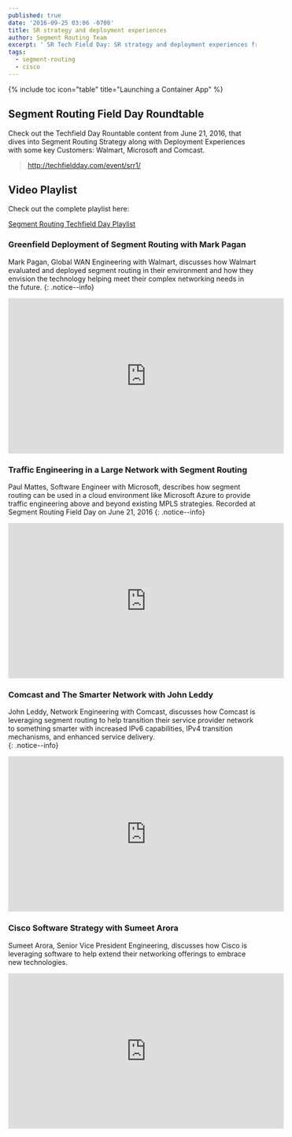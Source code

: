 ```yaml
---
published: true
date: '2016-09-25 03:06 -0700'
title: SR strategy and deployment experiences
author: Segment Routing Team
excerpt: ' SR Tech Field Day: SR strategy and deployment experiences from Walmart, Microsoft and Comcast'
tags:
  - segment-routing
  - cisco
---
```

   
{% include toc icon="table" title="Launching a Container App" %}  
       
       
## Segment Routing Field Day Roundtable

Check out the Techfield Day Rountable content from June 21, 2016, that dives into Segment Routing Strategy along with Deployment Experiences with some key Customers: Walmart, Microsoft and Comcast.

><http://techfieldday.com/event/srr1/>


## Video Playlist 


Check out the complete playlist here:  

>
[Segment Routing Techfield Day Playlist](https://www.youtube.com/playlist?list=PLinuRwpnsHacUlfUCrVstvpzURnK_M3iI)
  
  

### Greenfield Deployment of Segment Routing with Mark Pagan

Mark Pagan, Global WAN Engineering with Walmart, discusses how Walmart evaluated and deployed segment routing in their environment and how they envision the technology helping meet their complex networking needs in the future. 
{: .notice--info}

<iframe width="560" height="315" src="https://www.youtube.com/embed/hIb4xESVqyM" frameborder="0" allowfullscreen></iframe>

   
   
### Traffic Engineering in a Large Network with Segment Routing
 
Paul Mattes, Software Engineer with Microsoft, describes how segment routing can be used in a cloud environment like Microsoft Azure to provide traffic engineering above and beyond existing MPLS strategies. Recorded at Segment Routing Field Day on June 21, 2016
{: .notice--info}

<iframe width="560" height="315" src="https://www.youtube.com/embed/CDtoPGCZu3Y" frameborder="0" allowfullscreen></iframe>
  
  

### Comcast and The Smarter Network with John Leddy

John Leddy, Network Engineering with Comcast, discusses how Comcast is leveraging segment routing to help transition their service provider network to something smarter with increased IPv6 capabilities, IPv4 transition mechanisms, and enhanced service delivery.  
{: .notice--info}

<iframe width="560" height="315" src="https://www.youtube.com/embed/GQkVpfgjiJ0" frameborder="0" allowfullscreen></iframe>  
  
  

### Cisco Software Strategy with Sumeet Arora
  
Sumeet Arora, Senior Vice President Engineering, discusses how Cisco is leveraging software to help extend their networking offerings to embrace new technologies.

<iframe width="560" height="315" src="https://www.youtube.com/embed/s2qruWUSXDk" frameborder="0" allowfullscreen></iframe>

